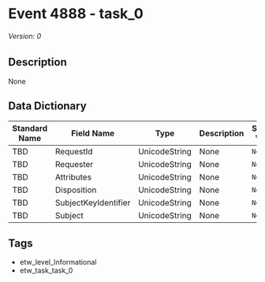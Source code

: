 # Event 4888 - task_0
###### Version: 0

## Description
None

## Data Dictionary
|Standard Name|Field Name|Type|Description|Sample Value|
|---|---|---|---|---|
|TBD|RequestId|UnicodeString|None|`None`|
|TBD|Requester|UnicodeString|None|`None`|
|TBD|Attributes|UnicodeString|None|`None`|
|TBD|Disposition|UnicodeString|None|`None`|
|TBD|SubjectKeyIdentifier|UnicodeString|None|`None`|
|TBD|Subject|UnicodeString|None|`None`|

## Tags
* etw_level_Informational
* etw_task_task_0